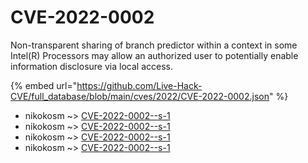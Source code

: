 # CVE-2022-0002

Non-transparent sharing of branch predictor within a context in some Intel(R) Processors may allow an authorized user to potentially enable information disclosure via local access.

{% embed url="https://github.com/Live-Hack-CVE/full_database/blob/main/cves/2022/CVE-2022-0002.json" %}


* nikokosm ~> [CVE-2022-0002--s-1](https://www.alice-snow.ru/2022/database/cve-2022-0002/cve-2022-0002--s-1-nikokosm)
* nikokosm ~> [CVE-2022-0002--s-1](https://www.alice-snow.ru/2022/database/cve-2022-0002/cve-2022-0002--s-1-nikokosm)
* nikokosm ~> [CVE-2022-0002--s-1](https://www.alice-snow.ru/2022/database/cve-2022-0002/cve-2022-0002--s-1-nikokosm)
* nikokosm ~> [CVE-2022-0002--s-1](https://www.alice-snow.ru/2022/database/cve-2022-0002/cve-2022-0002--s-1-nikokosm)